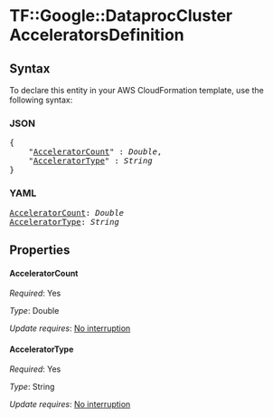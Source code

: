# TF::Google::DataprocCluster AcceleratorsDefinition

## Syntax

To declare this entity in your AWS CloudFormation template, use the following syntax:

### JSON

<pre>
{
    "<a href="#acceleratorcount" title="AcceleratorCount">AcceleratorCount</a>" : <i>Double</i>,
    "<a href="#acceleratortype" title="AcceleratorType">AcceleratorType</a>" : <i>String</i>
}
</pre>

### YAML

<pre>
<a href="#acceleratorcount" title="AcceleratorCount">AcceleratorCount</a>: <i>Double</i>
<a href="#acceleratortype" title="AcceleratorType">AcceleratorType</a>: <i>String</i>
</pre>

## Properties

#### AcceleratorCount

_Required_: Yes

_Type_: Double

_Update requires_: [No interruption](https://docs.aws.amazon.com/AWSCloudFormation/latest/UserGuide/using-cfn-updating-stacks-update-behaviors.html#update-no-interrupt)

#### AcceleratorType

_Required_: Yes

_Type_: String

_Update requires_: [No interruption](https://docs.aws.amazon.com/AWSCloudFormation/latest/UserGuide/using-cfn-updating-stacks-update-behaviors.html#update-no-interrupt)

